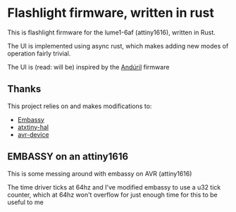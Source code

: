# Flashlight firmware, written in rust

This is flashlight firmware for the lume1-6af (attiny1616), written in Rust.

The UI is implemented using async rust, which makes adding new modes of operation fairly trivial.

The UI is (read: will be) inspired by the
[Andúril](https://github.com/ToyKeeper/anduril) firmware

## Thanks

This project relies on and makes modifications to:

- [Embassy](https://github.com/embassy-rs/embassy)
- [atxtiny-hal](https://github.com/G33KatWork/atxtiny-hal)
- [avr-device](https://github.com/Rahix/avr-device)

## EMBASSY on an attiny1616

This is some messing around with embassy on AVR (attiny1616)

The time driver ticks at 64hz and I've modified embassy to use a u32 tick
counter, which at 64hz won't overflow for just enough time for this to be useful
to me
